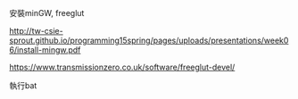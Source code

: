 安裝minGW, freeglut

http://tw-csie-sprout.github.io/programming15spring/pages/uploads/presentations/week06/install-mingw.pdf

https://www.transmissionzero.co.uk/software/freeglut-devel/

執行bat

